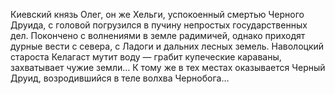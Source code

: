 <!--2016-11-26 21:19:57-->
Киевский князь Олег, он же Хельги, успокоенный смертью Черного Друида, с головой погрузился в пучину непростых государственных дел. Покончено с волнениями в земле радимичей, однако приходят дурные вести с севера, с Ладоги и дальних лесных земель. Наволоцкий староста Келагаст мутит воду — грабит купеческие караваны, захватывает чужие земли… К тому же в тех местах оказывается Черный Друид, возродившийся в теле волхва Чернобога…
